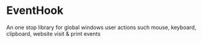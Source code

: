 # EventHook
An one stop library for global windows user actions such mouse, keyboard, clipboard, website visit  &amp; print events
